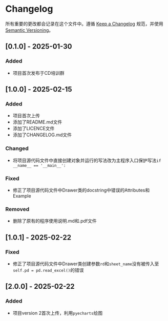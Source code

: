 # Changelog

所有重要的更改都会记录在这个文件中。遵循 [Keep a Changelog](https://keepachangelog.com/en/1.0.0/) 规范，并使用 [Semantic Versioning](https://semver.org/spec/v2.0.0.html)。

## [0.1.0] - 2025-01-30
### Added
- 项目首次发布于CD培训群

## [1.0.0] - 2025-02-15
### Added
- 项目首次上传
- 添加了README.md文件
- 添加了LICENCE文件
- 添加了CHANGELOG.md文件

### Changed
- 将项目源代码文件中直接创建对象并运行的写法改为主程序入口保护写法`if __name__ == '__main__':`

### Fixed
- 修正了项目源代码文件中Drawer类的docstring中错误的Attributes和Example

### Removed
- 删除了原有的程序使用说明.md和.pdf文件

## [1.0.1] - 2025-02-22
### Fixed
- 修正了项目源代码文件中Drawer类创建参数`rd`和`sheet_name`没有被传入至`self.pd = pd.read_excel()`的错误

## [2.0.0] - 2025-02-22
### Added
- 项目version 2首次上传，利用`pyecharts`绘图
